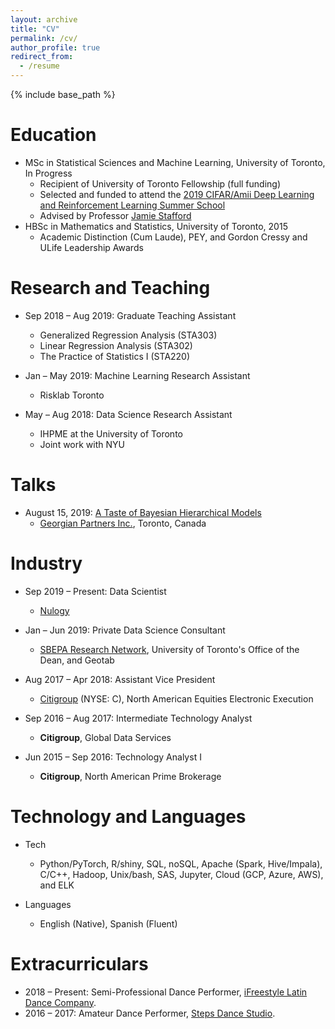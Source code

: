 ```yaml
---
layout: archive
title: "CV"
permalink: /cv/
author_profile: true
redirect_from:
  - /resume
---
```


{% include base_path %}

Education
======
* MSc in Statistical Sciences and Machine Learning, University of Toronto, In Progress
  * Recipient of University of Toronto Fellowship (full funding)
  * Selected and funded to attend the [2019 CIFAR/Amii Deep Learning and Reinforcement Learning Summer School](https://dlrlsummerschool.ca/about/)
  * Advised by Professor [Jamie Stafford](http://www.utstat.utoronto.ca/stafford/index.html)
* HBSc in Mathematics and Statistics, University of Toronto, 2015
  * Academic Distinction (Cum Laude), PEY, and Gordon Cressy and ULife Leadership Awards


Research and Teaching
======
* Sep 2018 – Aug 2019: Graduate Teaching Assistant
  * Generalized Regression Analysis (STA303)
  * Linear Regression Analysis (STA302)
  * The Practice of Statistics I (STA220)

* Jan – May 2019: Machine Learning Research Assistant
  * Risklab Toronto

* May – Aug 2018: Data Science Research Assistant
  * IHPME at the University of Toronto
  * Joint work with NYU

Talks
======
* August 15, 2019: [A Taste of Bayesian Hierarchical Models](https://sergiosonline.github.io/files/Georgian_Partners-Hierarchical_Models_and_Toronto-20190815.pdf)
  * [Georgian Partners Inc.](https://georgianpartners.com/), Toronto, Canada

Industry
======

* Sep 2019 – Present: Data Scientist
  * [Nulogy](https://nulogy.com/)

* Jan – Jun 2019: Private Data Science Consultant
  * [SBEPA Research Network](https://www.daniels.utoronto.ca/work/research/sustainable-built-environment-performance-assessment-sbepa-network), University of Toronto's Office of the Dean, and Geotab

* Aug 2017 – Apr 2018: Assistant Vice President
  * [Citigroup](https://www.citigroup.com/citi/) (NYSE: C), North American Equities Electronic Execution

* Sep 2016 – Aug 2017: Intermediate Technology Analyst
  * **Citigroup**, Global Data Services

* Jun 2015 – Sep 2016: Technology Analyst I
  * **Citigroup**, North American Prime Brokerage


Technology and Languages
======
* Tech
  * Python/PyTorch, R/shiny, SQL, noSQL, Apache (Spark, Hive/Impala), C/C++, Hadoop, Unix/bash, SAS, Jupyter, Cloud (GCP, Azure, AWS), and ELK

* Languages
  * English (Native), Spanish (Fluent)

Extracurriculars
======
* 2018 – Present: Semi-Professional Dance Performer, [iFreestyle Latin Dance Company](http://www.ifreestyle.ca/).
* 2016 – 2017: Amateur Dance Performer, [Steps Dance Studio](https://www.stepsdancestudio.com/).
